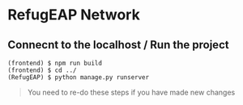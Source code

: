 # RefugEAP Network

## Connecnt to the localhost / Run the project

```
(frontend) $ npm run build 
(frontend) $ cd ../
(RefugEAP) $ python manage.py runserver
```
> You need to re-do these steps if you have made new changes